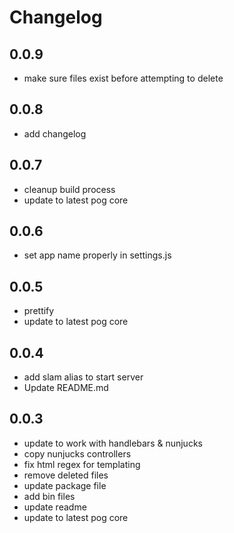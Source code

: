 # Changelog

## 0.0.9
- make sure files exist before attempting to delete

## 0.0.8
- add changelog

## 0.0.7
- cleanup build process
- update to latest pog core

## 0.0.6
- set app name properly in settings.js

## 0.0.5
- prettify
- update to latest pog core

## 0.0.4
- add slam alias to start server
- Update README.md

## 0.0.3
- update to work with handlebars & nunjucks
- copy nunjucks controllers
- fix html regex for templating
- remove deleted files
- update package file
- add bin files
- update readme
- update to latest pog core
